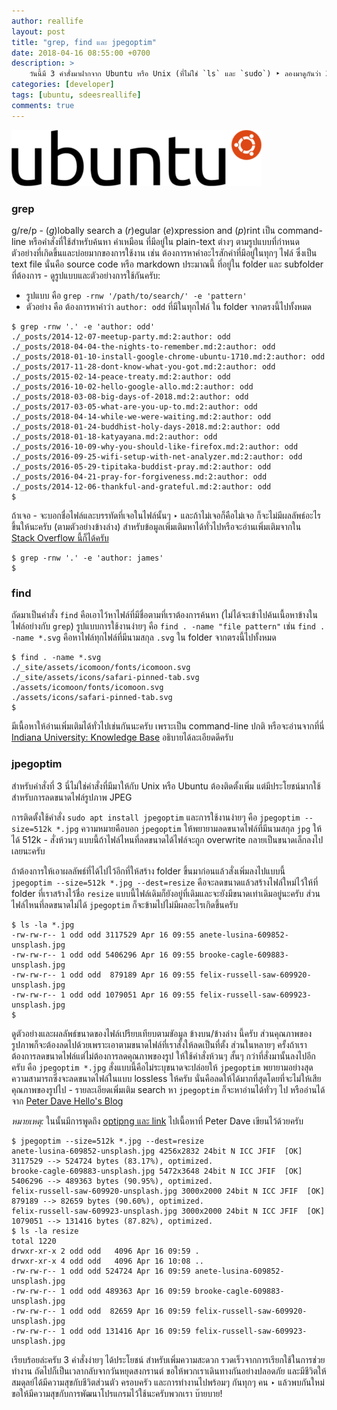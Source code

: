 ```yaml
---
author: reallife
layout: post
title: "grep, find และ jpegoptim"
date: 2018-04-16 08:55:00 +0700
description: >
    วันนี้มี 3 คำสั่งมาฝากจาก Ubuntu หรือ Unix (ที่ไม่ใช่ `ls` และ `sudo`) ‣ ลองมาดูกันว่า 3 คำสั่งนี้ คือ `grep`, `find` และ `jpegoptim` น่าจะช่วยให้ชีวิตพวกเราง่ายขึ้น เวลาที่เราต้องตามค้นหาและแก้ไขอะไรบางอย่าง
categories: [developer]
tags: [ubuntu, sdeesreallife]
comments: true
---
```

![Ubuntu Logo](/assets/img/authors/reallife/2018-04-16/Logo-ubuntu.png)

### grep
g/re/p - (*g*)lobally search a (*r*)egular (*e*)xpression and (*p*)rint เป็น command-line หรือคำสั่งที่ใช้สำหรับค้นหา คำเหมือน ที่มีอยู่ใน plain-text ต่างๆ ตามรูปแบบที่กำหนด ตัวอย่างที่เกิดขึ้นและบ่อยมากของการใช้งาน เช่น ต้องการหาคำอะไรสักคำที่มีอยู่ในทุกๆ ไฟล์ ซึ่งเป็น text file นั่นคือ source code หรือ markdown ประมาณนี้ ที่อยู่ใน folder และ subfolder ที่ต้องการ - ดูรูปแบบและตัวอย่างการใช้กันครับ:

- รูปแบบ คือ `grep -rnw '/path/to/search/' -e 'pattern'`
- ตัวอย่าง คือ ต้องการหาคำว่า `author: odd` ที่มีในทุกไฟล์ ใน folder จากตรงนี้ไปทั้งหมด

```
$ grep -rnw '.' -e 'author: odd'
./_posts/2014-12-07-meetup-party.md:2:author: odd
./_posts/2018-04-04-the-nights-to-remember.md:2:author: odd
./_posts/2018-01-10-install-google-chrome-ubuntu-1710.md:2:author: odd
./_posts/2017-11-28-dont-know-what-you-got.md:2:author: odd
./_posts/2015-02-14-peace-treaty.md:2:author: odd
./_posts/2016-10-02-hello-google-allo.md:2:author: odd
./_posts/2018-03-08-big-days-of-2018.md:2:author: odd
./_posts/2017-03-05-what-are-you-up-to.md:2:author: odd
./_posts/2018-04-14-while-we-were-waiting.md:2:author: odd
./_posts/2018-01-24-buddhist-holy-days-2018.md:2:author: odd
./_posts/2018-01-18-katyayana.md:2:author: odd
./_posts/2016-10-09-why-you-should-like-firefox.md:2:author: odd
./_posts/2016-09-25-wifi-setup-with-net-analyzer.md:2:author: odd
./_posts/2016-05-29-tipitaka-buddist-pray.md:2:author: odd
./_posts/2016-04-21-pray-for-forgiveness.md:2:author: odd
./_posts/2014-12-06-thankful-and-grateful.md:2:author: odd
$
```
ถ้าเจอ - จะบอกชื่อไฟล์และบรรทัดที่เจอในไฟล์นั้นๆ ‣ และถ้าไม่เจอก็คือไม่เจอ ก็จะไม่มีผลลัพธ์อะไรขึ้นให้นะครับ (ตามตัวอย่างข้างล่าง) สำหรับข้อมูลเพิ่มเติมหาได้ทั่วไปหรือจะอ่านเพิ่มเติมจากใน [Stack Overflow นี้ก็ได้ครับ](https://stackoverflow.com/questions/16956810/how-do-i-find-all-files-containing-specific-text-on-linux)
```
$ grep -rnw '.' -e 'author: james'
$
```
### find
ถัดมาเป็นคำสั่ง `find` คือเอาไว้หาไฟล์ที่มีชื่อตามที่เราต้องการค้นหา (ไม่ได้จะเข้าไปค้นเนื้อหาข้างในไฟล์อย่างกับ `grep`) รูปแบบการใช้งานง่ายๆ คือ `find . -name "file pattern"` เช่น `find . -name *.svg` คือหาไฟล์ทุกไฟล์ที่มีนามสกุล `.svg` ใน folder จากตรงนี้ไปทั้งหมด
```
$ find . -name *.svg
./_site/assets/icomoon/fonts/icomoon.svg
./_site/assets/icons/safari-pinned-tab.svg
./assets/icomoon/fonts/icomoon.svg
./assets/icons/safari-pinned-tab.svg
$
```
มีเนื้อหาให้อ่านเพิ่มเติมได้ทั่วไปเช่นกันนะครับ เพราะเป็น command-line ปกติ หรือจะอ่านจากที่นี่ [Indiana University: Knowledge Base](https://kb.iu.edu/d/admm) อธิบายได้ละเอียดดีครับ
### jpegoptim
สำหรับคำสั่งที่ 3 นี่ไม่ใช่คำสั่งที่มีมาให้กับ Unix หรือ Ubuntu ต้องติดตั้งเพิ่ม แต่มีประโยชน์มากใช้สำหรับการลดขนาดไฟล์รูปภาพ JPEG

การติดตั้งใช้คำสั่ง `sudo apt install jpegoptim` และการใช้งานง่ายๆ คือ `jpegoptim --size=512k *.jpg` ความหมายคือบอก `jpegoptim` ให้พยายามลดขนาดไฟล์ที่มีนามสกุล `jpg` ให้ได้ 512k - สั่งห้วนๆ แบบนี้ถ้าไฟล์ไหนที่ลดขนาดได้ไฟล์จะถูก overwrite กลายเป็นขนาดเล็กลงไปเลยนะครับ

ถ้าต้องการให้เอาผลลัพธ์ที่ได้ไปไว้อีกที่ให้สร้าง folder ขึ้นมาก่อนแล้วสั่งเพิ่มลงไปแบบนี้ `jpegoptim --size=512k *.jpg --dest=resize` คือจะลดขนาดแล้วสร้างไฟล์ใหม่ไว้ให้ที่ folder ที่เราสร้างไว้ชื่อ `resize` แบบนี้ไฟล์เดิมก็ยังอยู่ที่เดิมและจะยังมีขนาดเท่าเดิมอยู่นะครับ ส่วนไฟล์ไหนที่ลดขนาดไม่ได้ `jpegoptim` ก็จะข้ามไปไม่มีผลอะไรเกิดขึ้นครับ
```
$ ls -la *.jpg
-rw-rw-r-- 1 odd odd 3117529 Apr 16 09:55 anete-lusina-609852-unsplash.jpg
-rw-rw-r-- 1 odd odd 5406296 Apr 16 09:55 brooke-cagle-609883-unsplash.jpg
-rw-rw-r-- 1 odd odd  879189 Apr 16 09:55 felix-russell-saw-609920-unsplash.jpg
-rw-rw-r-- 1 odd odd 1079051 Apr 16 09:55 felix-russell-saw-609923-unsplash.jpg
$
```
ดูตัวอย่างและผลลัพธ์ขนาดของไฟล์เปรียบเทียบตามขัอมูล ข้างบน/ข้างล่าง นี้ครับ ส่วนคุณภาพของรูปภาพก็จะต้องลดไปด้วยเพราะเอาตามขนาดไฟล์ที่เราสั่งให้ลดเป็นที่ตั้ง ส่วนในหลายๆ ครั้งถ้าเราต้องการลดขนาดไฟล์แต่ไม่ต้องการลดคุณภาพของรูป ให้ใช้คำสั่งห้วนๆ สั้นๆ กว่าที่สั่งมานั้นลงไปอีกครับ คือ `jpegoptim *.jpg` สั่งแบบนี้คือไม่ระบุขนาดจะปล่อยให้ `jpegoptim` พยายามอย่างสุดความสามารถซึ่งจะลดขนาดไฟล์ในแบบ lossless ให้ครับ นั่นคือลดให้ได้มากที่สุดโดยที่จะไม่ให้เสียคุณภาพของรูปไป - รายละเอียดเพิ่มเติม search หา `jpegoptim` ก็จะหาอ่านได้ทั่วๆ ไป หรืออ่านได้จาก [Peter Dave Hello's Blog](https://www.peterdavehello.org/2016/02/use-jpegoptim-to-optimizere-compress-your-jpg-images/)

*หมายเหตุ:* ในนั้นมีการพูดถึง [optipng และ link](https://www.peterdavehello.org/2015/05/use-optipng-to-optimize-re-compress-your-png-images-losslessly/) ไปเนื้อหาที่ Peter Dave เขียนไว้ด้วยครับ
```
$ jpegoptim --size=512k *.jpg --dest=resize
anete-lusina-609852-unsplash.jpg 4256x2832 24bit N ICC JFIF  [OK] 3117529 --> 524724 bytes (83.17%), optimized.
brooke-cagle-609883-unsplash.jpg 5472x3648 24bit N ICC JFIF  [OK] 5406296 --> 489363 bytes (90.95%), optimized.
felix-russell-saw-609920-unsplash.jpg 3000x2000 24bit N ICC JFIF  [OK] 879189 --> 82659 bytes (90.60%), optimized.
felix-russell-saw-609923-unsplash.jpg 3000x2000 24bit N ICC JFIF  [OK] 1079051 --> 131416 bytes (87.82%), optimized.
$ ls -la resize
total 1220
drwxr-xr-x 2 odd odd   4096 Apr 16 09:59 .
drwxr-xr-x 4 odd odd   4096 Apr 16 10:08 ..
-rw-rw-r-- 1 odd odd 524724 Apr 16 09:59 anete-lusina-609852-unsplash.jpg
-rw-rw-r-- 1 odd odd 489363 Apr 16 09:59 brooke-cagle-609883-unsplash.jpg
-rw-rw-r-- 1 odd odd  82659 Apr 16 09:59 felix-russell-saw-609920-unsplash.jpg
-rw-rw-r-- 1 odd odd 131416 Apr 16 09:59 felix-russell-saw-609923-unsplash.jpg
```
เรียบร้อยล่ะครับ 3 คำสั่งง่ายๆ ได้ประโยชน์ สำหรับเพิ่มความสะดวก รวดเร็วจากการเรียกใช้ในการช่วยทำงาน ถัดไปก็เป็นเวลากลับจากวันหยุดสงกรานต์ ขอให้พวกเราเดินทางกันอย่างปลอดภัย และมีชีวิตให้สมดุลย์ได้มีความสุขกับชีวิตส่วนตัว ครอบครัว และการทำงานไปพร้อมๆ กันทุกๆ คน ‣ แล้วพบกันใหม่ขอให้มีความสุขกับการพัฒนาโปรแกรมไว้ใช้นะครับพวกเรา บ๊ายบาย!
